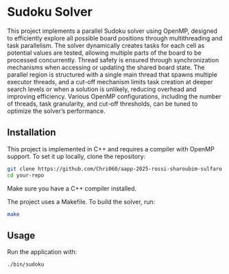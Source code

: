 # Sudoku Solver

This project implements a parallel Sudoku solver using OpenMP, designed to efficiently explore all possible board positions through multithreading and task parallelism. The solver dynamically creates tasks for each cell as potential values are tested, allowing multiple parts of the board to be processed concurrently. Thread safety is ensured through synchronization mechanisms when accessing or updating the shared board state. The parallel region is structured with a single main thread that spawns multiple executor threads, and a cut-off mechanism limits task creation at deeper search levels or when a solution is unlikely, reducing overhead and improving efficiency. Various OpenMP configurations, including the number of threads, task granularity, and cut-off thresholds, can be tuned to optimize the solver’s performance.

## Installation

This project is implemented in C++ and requires a compiler with OpenMP support. 
To set it up locally, clone the repository:
```bash
git clone https://github.com/Chri060/aapp-2025-rossi-sharoubim-sulfaro
cd your-repo
```
Make sure you have a C++ compiler installed.

The project uses a Makefile. To build the solver, run:
```bash
make
```

## Usage

Run the application with: 
```bash
./bin/sudoku
```